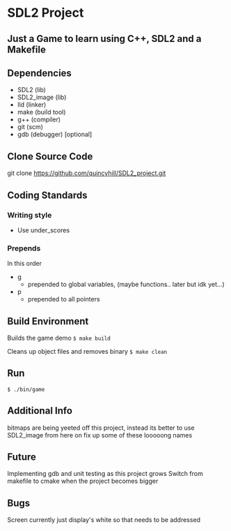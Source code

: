 # SDL2 Project

## Just a Game to learn using C++, SDL2 and a Makefile

## Dependencies

- SDL2 (lib)
- SDL2_image (lib)
- lld (linker)
- make (build tool)
- g++ (compiler)
- git (scm)
- gdb (debugger) [optional]

## Clone Source Code

git clone https://github.com/quincyhill/SDL2_project.git

## Coding Standards

### Writing style

- Use under_scores

### Prepends

In this order

- g
  - prepended to global variables, (maybe functions.. later but idk yet...)
- p
  - prepended to all pointers

## Build Environment

Builds the game demo
`$ make build`

Cleans up object files and removes binary
`$ make clean`

## Run

`$ ./bin/game`

## Additional Info

bitmaps are being yeeted off this project,
instead its better to use SDL2_image from here on
fix up some of these looooong names

## Future

Implementing gdb and unit testing as this project grows
Switch from makefile to cmake when the project becomes bigger

## Bugs

Screen currently just display's white so that needs to be addressed
